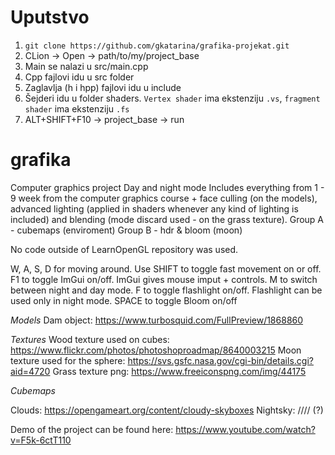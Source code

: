# Uputstvo
1. `git clone https://github.com/gkatarina/grafika-projekat.git`
2. CLion -> Open -> path/to/my/project_base
3. Main se nalazi u src/main.cpp
4. Cpp fajlovi idu u src folder
5. Zaglavlja (h i hpp) fajlovi idu u include
6. Šejderi idu u folder shaders. `Vertex shader` ima ekstenziju `.vs`, `fragment shader` ima ekstenziju `.fs`
7. ALT+SHIFT+F10 -> project_base -> run

# grafika

Computer graphics project
Day and night mode
Includes everything from 1 - 9 week from the computer graphics course + face culling (on the models), advanced lighting (applied in shaders whenever any kind of lighting is included) and blending (mode discard used - on the grass texture). 
Group A - cubemaps (enviroment)
Group B - hdr & bloom (moon)

No code outside of LearnOpenGL repository was used. 

W, A, S, D for moving around. Use SHIFT to toggle fast movement on or off.
F1 to toggle ImGui on/off. ImGui gives mouse imput + controls.
M to switch between night and day mode.
F to toggle flashlight on/off. Flashlight can be used only in night mode. 
SPACE to toggle Bloom on/off

_Models_
Dam object: https://www.turbosquid.com/FullPreview/1868860

_Textures_ 
Wood texture used on cubes: https://www.flickr.com/photos/photoshoproadmap/8640003215
Moon texture used for the sphere:  https://svs.gsfc.nasa.gov/cgi-bin/details.cgi?aid=4720
Grass texture png: https://www.freeiconspng.com/img/44175

_Cubemaps_

Clouds: https://opengameart.org/content/cloudy-skyboxes
Nightsky: //// (?)

Demo of the project can be found here: https://www.youtube.com/watch?v=F5k-6ctT110 
